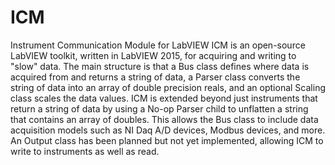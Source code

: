 # ICM
Instrument Communication Module for LabVIEW
ICM is an open-source LabVIEW toolkit, written in LabVIEW 2015, for acquiring and writing to "slow" data. The main structure is that a Bus class defines where data is acquired from and returns a string of data, a Parser class converts the string of data into an array of double precision reals, and an optional Scaling class scales the data values. ICM is extended beyond just instruments that return a string of data by using a No-op Parser child to unflatten a string that contains an array of doubles. This allows the Bus class to include data acquisition models such as NI Daq A/D devices, Modbus devices, and more. An Output class has been planned but not yet implemented, allowing ICM to write to instruments as well as read.
